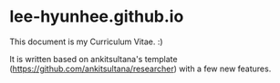 # lee-hyunhee.github.io
This document is my Curriculum Vitae. :)

It is written based on ankitsultana's template (https://github.com/ankitsultana/researcher) with a few new features.
